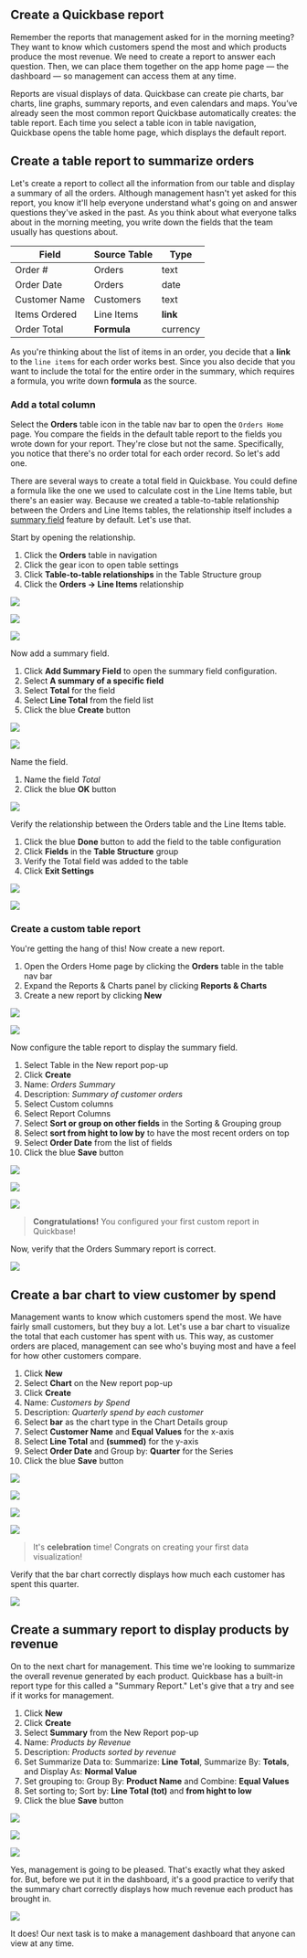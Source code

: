 ## Create a Quickbase report

Remember the reports that management asked for in the morning meeting? They want to know which customers spend the most and which products produce the most revenue. We need to create a report to answer each question. Then, we can place them together on the app home page — the dashboard — so management can access them at any time.

Reports are visual displays of data. Quickbase can create pie charts, bar charts, line graphs, summary reports, and even calendars and maps. You’ve already seen the most common report Quickbase automatically creates: the table report. Each time you select a table icon in table navigation, Quickbase opens the table home page, which displays the default report.

## Create a table report to summarize orders

Let's create a report to collect all the information from our table and display a summary of all the orders. Although management hasn't yet asked for this report, you know it'll help everyone understand what's going on and answer questions they've asked in the past. As you think about what everyone talks about in the morning meeting, you write down the fields that the team usually has questions about.

| Field | Source Table | Type |
| --- | --- | --- |
| Order # | Orders | text |
| Order Date | Orders | date |
| Customer Name | Customers | text |
| Items Ordered | Line Items | **link** |
| Order Total | **Formula** | currency |

As you're thinking about the list of items in an order, you decide that a **link** to the `line items` for each order works best. Since you also decide that you want to include the total for the entire order in the summary, which requires a formula, you write down **formula** as the source.

### Add a total column

Select the **Orders** table icon in the table nav bar to open the `Orders Home` page. You compare the fields in the default table report to the fields you wrote down for your report. They're close but not the same. Specifically, you notice that there's no order total for each order record. So let's add one.

There are several ways to create a total field in Quickbase. You could define a formula like the one we used to calculate cost in the Line Items table, but there's an easier way. Because we created a table-to-table relationship between the Orders and Line Items tables, the relationship itself includes a [summary field](https://help.quickbase.com/user-assistance/create_summary_field.html) feature by default. Let's use that.

Start by opening the relationship.

1.  Click the **Orders** table in navigation
2.  Click the gear icon to open table settings
3.  Click **Table-to-table relationships** in the Table Structure group
4.  Click the **Orders -> Line Items** relationship

![](https://s3.us-west-2.amazonaws.com/assets.marketing.quickbase.com/training/image-46a.png)

![](https://s3.us-west-2.amazonaws.com/assets.marketing.quickbase.com/training/image-46b.png)

![](https://s3.us-west-2.amazonaws.com/assets.marketing.quickbase.com/training/image-48.png)

Now add a summary field.

1.  Click **Add Summary Field** to open the summary field configuration.
2.  Select **A summary of a specific field**
3.  Select **Total** for the field
4.  Select **Line Total** from the field list
5.  Click the blue **Create** button

![](https://s3.us-west-2.amazonaws.com/assets.marketing.quickbase.com/training/image-49.png)

![](https://s3.us-west-2.amazonaws.com/assets.marketing.quickbase.com/training/image-50.png)

Name the field.

1.  Name the field _Total_
2.  Click the blue **OK** button

![](https://s3.us-west-2.amazonaws.com/assets.marketing.quickbase.com/training/image-51.png)

Verify the relationship between the Orders table and the Line Items table.

1.  Click the blue **Done** button to add the field to the table configuration
2.  Click **Fields** in the **Table Structure** group
3.  Verify the Total field was added to the table
4.  Click **Exit Settings**

![](https://s3.us-west-2.amazonaws.com/assets.marketing.quickbase.com/training/image-52.png)

![](https://s3.us-west-2.amazonaws.com/assets.marketing.quickbase.com/training/image-52a.png)

### Create a custom table report

You're getting the hang of this! Now create a new report.

1.  Open the Orders Home page by clicking the **Orders** table in the table nav bar
2.  Expand the Reports & Charts panel by clicking **Reports & Charts**
3.  Create a new report by clicking **New**

![](https://s3.us-west-2.amazonaws.com/assets.marketing.quickbase.com/training/image-53a.png)

![](https://s3.us-west-2.amazonaws.com/assets.marketing.quickbase.com/training/image-54.png)

Now configure the table report to display the summary field.

1.  Select Table in the New report pop-up
2.  Click **Create**
3.  Name: _Orders Summary_
4.  Description: _Summary of customer orders_
5.  Select Custom columns
6.  Select Report Columns
7.  Select **Sort or group on other fields** in the Sorting & Grouping group
8.  Select **sort from hight to low by** to have the most recent orders on top
9.  Select **Order Date** from the list of fields
10.  Click the blue **Save** button

![](https://s3.us-west-2.amazonaws.com/assets.marketing.quickbase.com/training/image-55.png)

![](https://s3.us-west-2.amazonaws.com/assets.marketing.quickbase.com/training/image-56.png)

![](https://s3.us-west-2.amazonaws.com/assets.marketing.quickbase.com/training/image-57.png)

> **Congratulations!** You configured your first custom report in Quickbase!

Now, verify that the Orders Summary report is correct.

![](https://s3.us-west-2.amazonaws.com/assets.marketing.quickbase.com/training/image-59.png)

## Create a bar chart to view customer by spend

Management wants to know which customers spend the most. We have fairly small customers, but they buy a lot. Let's use a bar chart to visualize the total that each customer has spent with us. This way, as customer orders are placed, management can see who's buying most and have a feel for how other customers compare.

1.  Click **New**
2.  Select **Chart** on the New report pop-up
3.  Click **Create**
4.  Name: _Customers by Spend_
5.  Description: _Quarterly spend by each customer_
6.  Select **bar** as the chart type in the Chart Details group
7.  Select **Customer Name** and **Equal Values** for the x-axis
8.  Select **Line Total** and **(summed)** for the y-axis
9.  Select **Order Date** and Group by: **Quarter** for the Series
10.  Click the blue **Save** button

![](https://s3.us-west-2.amazonaws.com/assets.marketing.quickbase.com/training/image-59a.png)

![](https://s3.us-west-2.amazonaws.com/assets.marketing.quickbase.com/training/image-60.png)

![](https://s3.us-west-2.amazonaws.com/assets.marketing.quickbase.com/training/image-61.png)

![](https://s3.us-west-2.amazonaws.com/assets.marketing.quickbase.com/training/image-62.png)

> It's **celebration** time! Congrats on creating your first data visualization!

Verify that the bar chart correctly displays how much each customer has spent this quarter.

![](https://s3.us-west-2.amazonaws.com/assets.marketing.quickbase.com/training/image-63.png)

## Create a summary report to display products by revenue

On to the next chart for management. This time we're looking to summarize the overall revenue generated by each product. Quickbase has a built-in report type for this called a "Summary Report." Let's give that a try and see if it works for management.

1.  Click **New**
2.  Click **Create**
3.  Select **Summary** from the New Report pop-up
4.  Name: _Products by Revenue_
5.  Description: _Products sorted by revenue_
6.  Set Summarize Data to: Summarize: **Line Total**, Summarize By: **Totals**, and Display As: **Normal Value**
7.  Set grouping to: Group By: **Product Name** and Combine: **Equal Values**
8.  Set sorting to; Sort by: **Line Total (tot)** and **from hight to low**
9.  Click the blue **Save** button

![](https://s3.us-west-2.amazonaws.com/assets.marketing.quickbase.com/training/image-59a.png)

![](https://s3.us-west-2.amazonaws.com/assets.marketing.quickbase.com/training/image-64.png)

![](https://s3.us-west-2.amazonaws.com/assets.marketing.quickbase.com/training/image-65.png)

Yes, management is going to be pleased. That's exactly what they asked for. But, before we put it in the dashboard, it's a good practice to verify that the summary chart correctly displays how much revenue each product has brought in.

![](https://s3.us-west-2.amazonaws.com/assets.marketing.quickbase.com/training/image-66.png)

It does! Our next task is to make a management dashboard that anyone can view at any time.
